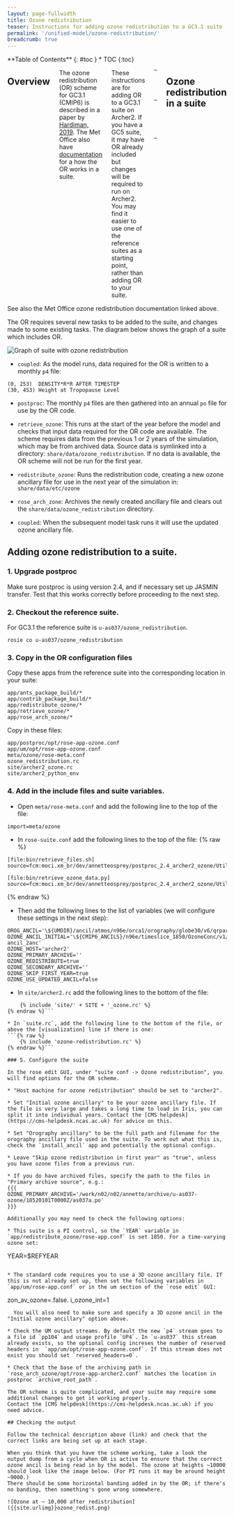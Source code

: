 ```yaml
---
layout: page-fullwidth
title: Ozone redistribution
teaser: Instructions for adding ozone redistribution to a GC3.1 suite
permalink: '/unified-model/ozone-redistribution/'
breadcrumb: true
---
```


<div class="row">
<div class="medium-4 medium-push-8 columns" markdown="1">
<div class="panel radius" markdown="1">
**Table of Contents**
{: #toc }
*  TOC
{:toc}
</div><!-- /.panel -->
</div><!-- /.medium-4 -->

<div class="medium-8 medium-pull-4 columns" markdown="1">

## Overview

The ozone redistribution (OR) scheme for GC3.1 (CMIP6) is described in a paper by [Hardiman, 2019](https://doi.org/10.1029/2019MS001714). 
The Met Office also have [documentation](https://code.metoffice.gov.uk/trac/moci/wiki/OzoneRedistribution) for a how the OR works in a suite. 

These instructions are for adding OR to a GC3.1 suite on Archer2. If you have a GC5 suite, it may have OR already included but changes will be required to run on Archer2. You may find it easier to use one of the reference suites as a starting point, rather than adding OR to your suite. 

| Suite | Config | Description | UM version | Met O suite| 
| :----- | :---- | :--- | :--- | :--- | 
| [u-as037/ozone_redistribution](https://code.metoffice.gov.uk/trac/roses-u/browser/a/s/0/3/7/ozone_redistribution) | GC3.1 | N96-ORCA1 PI Control for CMIP6 | 10.7 | [u-ar766](https://code.metoffice.gov.uk/trac/ukcmip6/wiki/runs/u-ar766) |

<!-- | [u-da412/archer2_ozone](https://code.metoffice.gov.uk/trac/roses-u/browser/d/a/4/1/2/archer2_ozone) | GC5 | N216-ORCA025 | 13.5 | [u-da412](https://code.metoffice.gov.uk/trac/gmed/wiki/GADocumentation/GAJobs/GCDev/GCDocumentation/u-da412) | -->

## Ozone redistribution in a suite 

</div><!-- /.medium-8.columns -->
</div><!-- /.row -->
See also the Met Office ozone redistribution documentation linked above. 

The OR requires several new tasks to be added to the suite, and changes made to some existing tasks. The diagram below shows the graph of a suite which includes OR.

![Graph of suite with ozone redistribution]({{site.urlimg}}ozone_graph.png)

* `coupled`: As the model runs, data required for the OR is written to a monthly `p4` file: 
```
(0, 253)  DENSITY*R*R AFTER TIMESTEP
(30, 453) Height at Tropopause Level
```

* `postproc`: The monthly `p4` files are then gathered into an annual `po` file for use by the OR code. 
 
* `retrieve_ozone`: This runs at the start of the year before the model and checks that input data required for the OR code are available. The scheme requires data from the previous 1 or 2 years of the simulation, which may be from archived data. Source data is symlinked into a directory: `share/data/ozone_redistribution`. If no data is available, the OR scheme will not be run for the first year. 

* `redistribute_ozone`: Runs the redistribution code, creating a new ozone ancillary file for use in the next year of the simulation in: `share/data/etc/ozone`

* `rose_arch_zone`: Archives the newly created ancillary file and clears out the `share/data/ozone_redistribution` directory. 

* `coupled`: When the subsequent model task runs it will use the updated ozone ancillary file. 

## Adding ozone redistribution to a suite.

### 1. Upgrade postproc

Make sure postproc is using version 2.4, and if necessary set up JASMIN transfer.
Test that this works correctly before proceeding to the next step.

### 2. Checkout the reference suite.

For GC3.1 the reference suite is `u-as037/ozone_redistribution`.
```
rosie co u-as037/ozone_redistribution
```

### 3. Copy in the OR configuration files

Copy these apps from the reference suite into the corresponding location in your suite:
```
app/ants_package_build/*
app/contrib_package_build/*
app/redistribute_ozone/*
app/retrieve_ozone/*
app/rose_arch_ozone/*
```

Copy in these files: 
```
app/postproc/opt/rose-app-ozone.conf
app/um/opt/rose-app-ozone.conf
meta/ozone/rose-meta.conf
ozone_redistribution.rc
site/archer2_ozone.rc
site/archer2_python_env
```

### 4. Add in the include files and suite variables. 

* Open `meta/rose-meta.conf` and add the following line to the top of the file:
```
import=meta/ozone
```

* In `rose-suite.conf` add the following lines to the top of the file:
{% raw %}
~~~
[file:bin/retrieve_files.sh]
source=fcm:moci.xm_br/dev/annetteosprey/postproc_2.4_archer2_ozone/Utilities/ozone_redistribution/retrieve_files.sh

[file:bin/retrieve_ozone_data.py]
source=fcm:moci.xm_br/dev/annetteosprey/postproc_2.4_archer2_ozone/Utilities/ozone_redistribution/retrieve_ozone_data.py
~~~
{% endraw %}

* Then add the following lines to the list of variables (we will configure these settings in the next step):

```
OROG_ANCIL='\${UMDIR}/ancil/atmos/n96e/orca1/orography/globe30/v6/qrparm.orog'
OZONE_ANCIL_INITIAL='\${CMIP6_ANCILS}/n96e/timeslice_1850/OzoneConc/v1/mmro3_monthly_CMIP6_1850_N96_edited-ancil_2anc'
OZONE_HOST='archer2'
OZONE_PRIMARY_ARCHIVE=''
OZONE_REDISTRIBUTE=true
OZONE_SECONDARY_ARCHIVE=''
OZONE_SKIP_FIRST_YEAR=true
OZONE_USE_UPDATED_ANCIL=false
```

* In `site/archer2.rc` add the following lines to the bottom of the file:
```{% raw %}
	{% include 'site/' + SITE + '_ozone.rc' %}
{% endraw %}```

* In `suite.rc`, add the following line to the bottom of the file, or above the [visualization] line if there is one:
```{% raw %}
	{% include 'ozone-redistribution.rc' %}
{% endraw %}```

### 5. Configure the suite

In the rose edit GUI, under "suite conf -> Ozone redistribution", you will find options for the OR scheme.

* "Host machine for ozone redistribution" should be set to "archer2". 

* Set "Initial ozone ancillary" to be your ozone ancillary file. If the file is very large and takes a long time to load in Iris, you can split it into individual years. Contact the [CMS helpdesk](https://cms-helpdesk.ncas.ac.uk) for advice on this.

* Set "Orography ancillary" to be the full path and filename for the orography ancillary file used in the suite. To work out what this is, check the `install_ancil` app and potentially the optional configs. 

* Leave "Skip ozone redistribution in first year" as "true", unless you have ozone files from a previous run.

* If you do have archived files, specify the path to the files in "Primary archive source", e.g.:
{{{
OZONE_PRIMARY_ARCHIVE='/work/n02/n02/annette/archive/u-as037-ozone/18520101T0000Z/as037a.po'
}}}

Additionally you may need to check the following options:

* This suite is a PI control, so the `YEAR` variable in `app/redistribute_ozone/rose-app.conf` is set 1850. For a time-varying ozone set: 
```
YEAR=$REFYEAR
```

* The standard code requires you to use a 3D ozone ancillary file. If this is not already set up, then set the following variables in `app/um/rose-app.conf` or in the um section of the `rose edit` GUI:
```
  zon_av_ozone=.false.
  i_ozone_int=1
```
  You will also need to make sure and specify a 3D ozone ancil in the "Initial ozone ancillary" option above. 

* Check the UM output streams. By default the new `p4` stream goes to a file id `pp104` and usage profile `UP4`. In `u-as037` this stream already exists, so the optional config increses the number of reserved headers in  `app/um/opt/rose-app-ozone.conf`. If this stream does not exist you should set `reserved_headers=0`.

* Check that the base of the archiving path in `rose_arch_ozone/opt/rose-app-archer2.conf` matches the location in postproc `archive_root_path`.

The OR scheme is quite complicated, and your suite may require some additional changes to get it working properly. 
Contact the [CMS helpdesk](https://cms-helpdesk.ncas.ac.uk) if you need advice.

## Checking the output

Follow the technical description above (link) and check that the correct links are being set up at each stage. 

When you think that you have the scheme working, take a look the output dump from a cycle when OR is active to ensure that the correct ozone ancil is being read in by the model. The ozone at heights ~10000 should look like the image below. (For PI runs it may be around height ~9000.)
There should be some horizontal banding added in by the OR; if there's no banding, then something's gone wrong somewhere.

![Ozone at ~ 10,000 after redistribution]({{site.urlimg}}ozone_redist.png)
